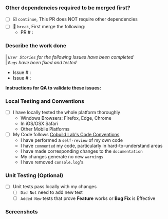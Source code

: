 ### Other dependencies required to be merged first?
- [ ] ☑️ `continue`, This PR does NOT require other dependencies
- [ ] 🛑  `break`, First merge the following:
   <!-- ⏬ EXAMPLE ⏬
  - PR #222: Dependent Cloud Functions -->
  - PR # :

### Describe the work done
| *`User Stories` for the following Issues have been completed*  
| *`Bugs` have been fixed and tested*  

<!-- ⏬ EXAMPLE ⏬
- Issue #222: Dependent Cloud Functions
-->
- Issue # :
- Issue # : 

**Instructions for QA to validate these issues:**
<!-- Instructions Here-->

### Local Testing and Conventions
- [ ] I have locally tested the whole platform thoroughly
  - Windows Browsers: Firefox, Edge, Chrome
  - In iOS/OSX Safari
  - Other Mobile Platforms
- [ ] My Code follows [Cobuild Lab's Code Conventions](https://www.devsup.io/)
   - I have performed a `self-review` of my own code
   - I have `commented` my code, particularly in hard-to-understand areas
   - I have made corresponding changes to the `documentation`
   - My changes generate no new `warnings`
   - I have removed `console.log`'s 

### Unit Testing (Optional)
- [ ] Unit tests pass locally with my changes
   - [ ] `Did Not` need to add new test
   - [ ] `Added New` tests that prove **Feature** works or **Bug Fix** is Effective
     
### Screenshots
